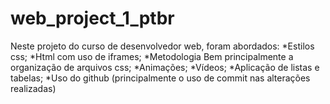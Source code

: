 # web_project_1_ptbr
Neste projeto do curso de desenvolvedor web, foram abordados:
*Estilos css;
*Html com uso de iframes;
*Metodologia Bem principalmente a organização de arquivos css; *Animações;
*Vídeos;
*Aplicação de listas e tabelas;
*Uso do github (principalmente o uso de commit nas alterações realizadas)
